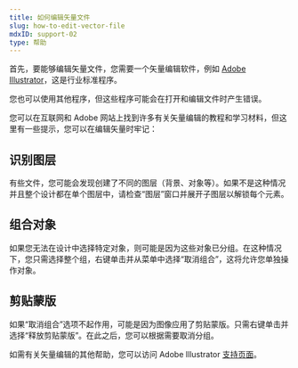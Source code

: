 ```yaml
---
title: 如何编辑矢量文件
slug: how-to-edit-vector-file
mdxID: support-02
type: 帮助
---
```


首先，要能够编辑矢量文件，您需要一个矢量编辑软件，例如 [Adobe Illustrator](https://www.adobe.com/products/illustrator.html)，这是行业标准程序。

您也可以使用其他程序，但这些程序可能会在打开和编辑文件时产生错误。

您可以在互联网和 Adobe 网站上找到许多有关矢量编辑的教程和学习材料，但这里有一些提示，您可以在编辑矢量时牢记：

## 识别图层

有些文件，您可能会发现创建了不同的图层（背景、对象等）。如果不是这种情况并且整个设计都在单个图层中，请检查“图层”窗口并展开子图层以解锁每个元素。

## 组合对象

如果您无法在设计中选择特定对象，则可能是因为这些对象已分组。在这种情况下，您只需选择整个组，右键单击并从菜单中选择“取消组合”，这将允许您单独操作对象。

## 剪贴蒙版

如果“取消组合”选项不起作用，可能是因为图像应用了剪贴蒙版。只需右键单击并选择“释放剪贴蒙版”。在此之后，您可以根据需要取消分组。

如需有关矢量编辑的其他帮助，您可以访问 Adobe Illustrator [支持页面](https://helpx.adobe.com/support/illustrator.html)。
